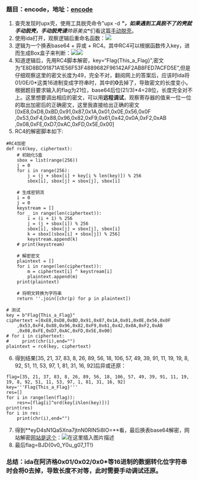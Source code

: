 ﻿###  题目：encode，地址：[encode](https://ctf.show/challenges#encode-274)
1. 查壳发现时upx壳，使用工具脱壳命令"upx -d ***"，如果遇到工具脱不了的壳就手动脱壳，手动脱壳请**帅哥美女**们看这篇[手动脱壳](https://blog.csdn.net/yjh_fnu_ltn/article/details/136601447?spm=1001.2014.3001.5502)。
2. 使用ida打开，观察逻辑后重命名函数：![](https://img-blog.csdnimg.cn/direct/3546259108e045a1bc66849cbb2b2647.png#pic_center)
3. 逻辑为一个换表base64 + 异或 + RC4。其中RC4可以根据函数传入key，进而生成Box盒子来判断：![](https://img-blog.csdnimg.cn/direct/b3686c248f18414185113f33256de9a5.png#pic_center)![](https://img-blog.csdnimg.cn/direct/b9cb5e9688fc47fba83c5b84c3c84654.png#pic_center)
4. 知道逻辑后，先用RC4脚本解密，key=“Flag{This_a_Flag}”,密文为“E8D8BD91871A1E56F53F4889682F96142AF2AB8FED7ACFD5E”,但是仔细观察这里的密文长度为49，完全不对，翻阅网上的答案后，应该时ida将01/0E/0*这类16进制变成字符串时，其中的**0**去掉了，导致密文的长度变小。根据题目要求输入的flag为21位，base64后位(21/3)*4=28位，长度完全对不上。这里想要调出相应的密文，可以用**远程调试**，观察寄存器的值来一位一位的取出加密后的正确密文，这里我直接给出正确的密文[0xE8,0xD8,0xBD,0x91,0x87,0x1A,0x01,0x0E,0x56,0x0F
	,0x53,0xF4,0x88,0x96,0x82,0xF9,0x61,0x42,0x0A,0xF2,0xAB
	,0x08,0xFE,0xD7,0xAC,0xFD,0x5E,0x00]
5. RC4的解密脚本如下:

```
#RC4加密
def rc4(key, ciphertext):
    # 初始化S盒
    sbox = list(range(256))
    j = 0
    for i in range(256):
        j = (j + sbox[i] + key[i % len(key)]) % 256
        sbox[i], sbox[j] = sbox[j], sbox[i]
 
    # 生成密钥流
    i = 0
    j = 0
    keystream = []
    for _ in range(len(ciphertext)):
        i = (i + 1) % 256
        j = (j + sbox[i]) % 256
        sbox[i], sbox[j] = sbox[j], sbox[i]
        k = sbox[(sbox[i] + sbox[j]) % 256]
        keystream.append(k)
    # print(keystream)
 
    # 解密密文
    plaintext = []
    for i in range(len(ciphertext)):
        m = ciphertext[i] ^ keystream[i]
        plaintext.append(m)
    print(plaintext)
 
    # 将明文转换为字符串
    return ''.join([chr(p) for p in plaintext])

# 测试
key = b"Flag{This_a_Flag}"
ciphertext =[0xE8,0xD8,0xBD,0x91,0x87,0x1A,0x01,0x0E,0x56,0x0F
	,0x53,0xF4,0x88,0x96,0x82,0xF9,0x61,0x42,0x0A,0xF2,0xAB
	,0x08,0xFE,0xD7,0xAC,0xFD,0x5E,0x00]
# for i in ciphertext:
#     print(chr(i),end="")
plaintext = rc4(key, ciphertext)
```
6. 得到结果[35, 21, 37, 83, 8, 26, 89, 56, 18, 106, 57, 49, 39, 91, 11, 19, 19, 8, 92, 51, 11, 53, 97, 1, 81, 31, 16, 92]后异或还原：

```
flag=[35, 21, 37, 83, 8, 26, 89, 56, 18, 106, 57, 49, 39, 91, 11, 19, 19, 8, 92, 51, 11, 53, 97, 1, 81, 31, 16, 92]
key='''Flag{This_a_Flag}'''
res=[]
for i in range(len(flag)):
    res+=[flag[i]^ord(key[i%len(key)])]
print(res)
for i in res:
    print(chr(i),end="")
```
7. 得到**eyD4sN1Qa5Xna7jtnN0RlN5i8lO=**看，最后换表base64解密，网站解密[网站是这个](https://cyberchef.org/#recipe=From_Base64%28%270123456789+/abcdefghijklmnopqrstuvwxyzABCDEFGHIJKLMNOPQRSTUVWXYZ%27,true,false%29&input=ZXlENHNOMVFhNVhuYTdqdG5OMFJsTjVpOGxPPQ)：![在这里插入图片描述](https://img-blog.csdnimg.cn/direct/aeee0b23ed7543fea202b25b87fc771c.png#pic_center)
8. 最后flag=BJD{0v0_Y0u_g07_1T!}
### 总结：ida在阿济格0x01/0x02/0x0*等16进制的数据转化位字符串时会将0去掉，导致长度不对等，此时需要手动调试还原。



